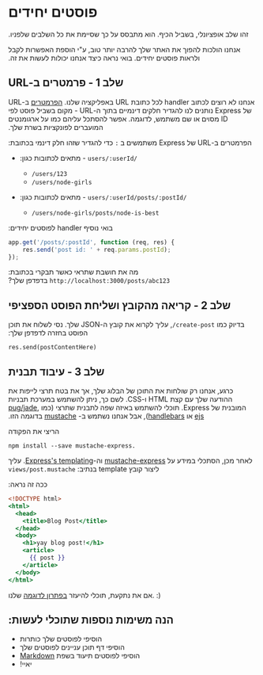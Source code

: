 # &#x202b; פוסטים יחידים
&#x202b;
זהו שלב אופציונלי, בשביל הכיף. הוא מתבסס על כך שסיימת את כל השלבים שלפניו.

&#x202b;
אנחנו הולכות להפוך את האתר שלך להרבה יותר טוב, ע"י הוספת האפשרות לקבל ולראות פוסטים יחידים. בואי נראה כיצד אנחנו יכולות לעשות את זה.

## &#x202b; שלב 1 - פרמטרים ב-URL

&#x202b;
אנחנו לא רוצים לכתוב handler לכל כתובת URL באפליקציה שלנו.
[הפרמטרים](https://expressjs.com/en/guide/routing.html#route-parameters) ב-URL של Express נותנים לנו להגדיר חלקים דינמיים בתוך ה-URL - מקום בשביל פוסט לפי ID מסוים או שם משתמש, לדוגמה.
אפשר להסתכל עליהם כמו על ארגומנטים המועברים לפונקציות בשרת שלך.

&#x202b;
הפרמטרים ב-URL של Express משתמשים ב `:` כדי להגדיר שזהו חלק דינמי בכתובת:

- &#x202b; `/users/:userId` - מתאים לכתובות כגון:
 
    * `/users/123`
    * `/users/node-girls`
- &#x202b; `/users/:userId/posts/:postId` - מתאים לכתובות כגון:
    * `/users/node-girls/posts/node-is-best`

&#x202b;
בואי נוסיף handler לפוסטים יחידים:
```js
app.get('/posts/:postId', function (req, res) {
    res.send('post id: ' + req.params.postId);
});
```

&#x202b;
מה את חושבת שתראי כאשר תבקרי בכתובת: `http://localhost:3000/posts/abc123` בדפדפן שלך?

## &#x202b; שלב 2 - קריאה מהקובץ ושליחת הפוסט הספציפי

&#x202b;
בדיוק כמו `create-post/`, עליך לקרוא את קובץ ה-JSON שלך. נסי לשלוח את תוכן הפוסט בחזרה לדפדפן שלך:
```
res.send(postContentHere)
```

## &#x202b; שלב 3 - עיבוד תבנית
&#x202b;
כרגע, אנחנו רק שולחות את התוכן של הבלוג שלך, אך את בטח תרצי לייפות את ההודעה שלך עם קצת HTML ו-CSS. לשם כך, ניתן להשתמש במערכת תבניות המובנית של Express.
תוכלי להשתמש באיזה שפה לתבנית שתרצי (כמו [pug/jade](https://pugjs.org/), [ejs](http://www.embeddedjs.com/) או [handlebars](http://handlebarsjs.com/)),
אבל אנחנו נשתמש ב- [mustache](https://mustache.github.io/) בדוגמה הזו.

&#x202b;
הריצי את הפקודה
```
npm install --save mustache-express.
```
&#x202b;
לאחר מכן, הסתכלי במידע על [mustache-express](https://www.npmjs.com/package/mustache-express) וה-[Express's templating](http://expressjs.com/en/guide/using-template-engines.html).
עליך ליצור קובץ template בנתיב: `views/post.mustache`

&#x202b;
ככה זה נראה:

```mustache
<!DOCTYPE html>
<html>
  <head>
    <title>Blog Post</title>
  </head>
  <body>
    <h1>yay blog post!</h1>
    <article>
      {{ post }}
    </article>
  </body>
</html>
```

אם את נתקעת, תוכלי להיעזר [בפתרון לדוגמה](https://github.com/node-girls/express-workshop-complete/tree/templating) שלנו. :)

## &#x202b; הנה משימות נוספות שתוכלי לעשות:
- &#x202b; הוסיפי לפוסטים שלך כותרות
- &#x202b; הוסיפי דף תוכן עניינים לפוסטים שלך
- &#x202b; הוסיפי לפוסטים תיעוד בשפת [Markdown](https://www.markdownguide.org/cheat-sheet/)
- &#x202b; יאיי!

